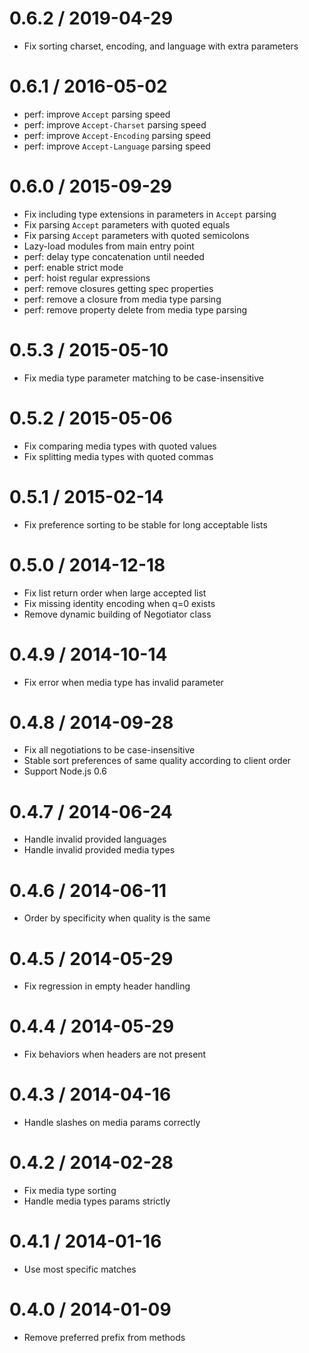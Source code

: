 0.6.2 / 2019-04-29
==================

-   Fix sorting charset, encoding, and language with extra parameters

0.6.1 / 2016-05-02
==================

-   perf: improve `Accept` parsing speed
-   perf: improve `Accept-Charset` parsing speed
-   perf: improve `Accept-Encoding` parsing speed
-   perf: improve `Accept-Language` parsing speed

0.6.0 / 2015-09-29
==================

-   Fix including type extensions in parameters in `Accept` parsing
-   Fix parsing `Accept` parameters with quoted equals
-   Fix parsing `Accept` parameters with quoted semicolons
-   Lazy-load modules from main entry point
-   perf: delay type concatenation until needed
-   perf: enable strict mode
-   perf: hoist regular expressions
-   perf: remove closures getting spec properties
-   perf: remove a closure from media type parsing
-   perf: remove property delete from media type parsing

0.5.3 / 2015-05-10
==================

-   Fix media type parameter matching to be case-insensitive

0.5.2 / 2015-05-06
==================

-   Fix comparing media types with quoted values
-   Fix splitting media types with quoted commas

0.5.1 / 2015-02-14
==================

-   Fix preference sorting to be stable for long acceptable lists

0.5.0 / 2014-12-18
==================

-   Fix list return order when large accepted list
-   Fix missing identity encoding when q=0 exists
-   Remove dynamic building of Negotiator class

0.4.9 / 2014-10-14
==================

-   Fix error when media type has invalid parameter

0.4.8 / 2014-09-28
==================

-   Fix all negotiations to be case-insensitive
-   Stable sort preferences of same quality according to client order
-   Support Node.js 0.6

0.4.7 / 2014-06-24
==================

-   Handle invalid provided languages
-   Handle invalid provided media types

0.4.6 / 2014-06-11
==================

-   Order by specificity when quality is the same

0.4.5 / 2014-05-29
==================

-   Fix regression in empty header handling

0.4.4 / 2014-05-29
==================

-   Fix behaviors when headers are not present

0.4.3 / 2014-04-16
==================

-   Handle slashes on media params correctly

0.4.2 / 2014-02-28
==================

-   Fix media type sorting
-   Handle media types params strictly

0.4.1 / 2014-01-16
==================

-   Use most specific matches

0.4.0 / 2014-01-09
==================

-   Remove preferred prefix from methods
